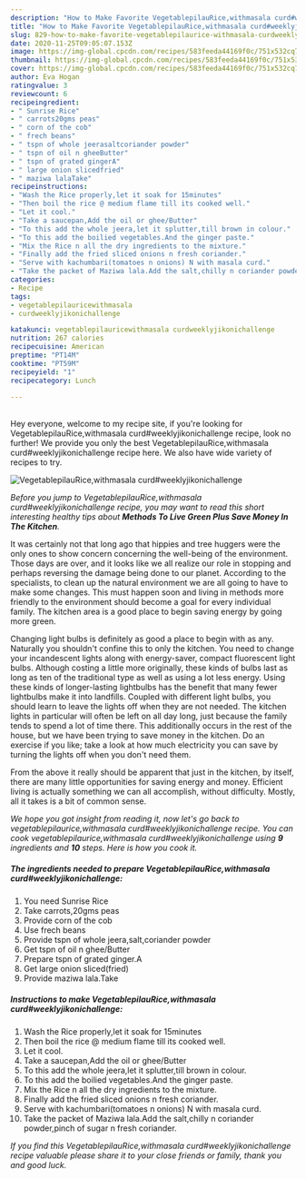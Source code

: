 ```yaml
---
description: "How to Make Favorite VegetablepilauRice,withmasala curd#weeklyjikonichallenge"
title: "How to Make Favorite VegetablepilauRice,withmasala curd#weeklyjikonichallenge"
slug: 829-how-to-make-favorite-vegetablepilaurice-withmasala-curdweeklyjikonichallenge
date: 2020-11-25T09:05:07.153Z
image: https://img-global.cpcdn.com/recipes/583feeda44169f0c/751x532cq70/vegetablepilauricewithmasala-curdweeklyjikonichallenge-recipe-main-photo.jpg
thumbnail: https://img-global.cpcdn.com/recipes/583feeda44169f0c/751x532cq70/vegetablepilauricewithmasala-curdweeklyjikonichallenge-recipe-main-photo.jpg
cover: https://img-global.cpcdn.com/recipes/583feeda44169f0c/751x532cq70/vegetablepilauricewithmasala-curdweeklyjikonichallenge-recipe-main-photo.jpg
author: Eva Hogan
ratingvalue: 3
reviewcount: 6
recipeingredient:
- " Sunrise Rice"
- " carrots20gms peas"
- " corn of the cob"
- " frech beans"
- " tspn of whole jeerasaltcoriander powder"
- " tspn of oil n gheeButter"
- " tspn of grated gingerA"
- " large onion slicedfried"
- " maziwa lalaTake"
recipeinstructions:
- "Wash the Rice properly,let it soak for 15minutes"
- "Then boil the rice @ medium flame till its cooked well."
- "Let it cool."
- "Take a saucepan,Add the oil or ghee/Butter"
- "To this add the whole jeera,let it splutter,till brown in colour."
- "To this add the boilied vegetables.And the ginger paste."
- "Mix the Rice n all the dry ingredients to the mixture."
- "Finally add the fried sliced onions n fresh coriander."
- "Serve with kachumbari(tomatoes n onions) N with masala curd."
- "Take the packet of Maziwa lala.Add the salt,chilly n coriander powder,pinch of sugar n fresh coriander."
categories:
- Recipe
tags:
- vegetablepilauricewithmasala
- curdweeklyjikonichallenge

katakunci: vegetablepilauricewithmasala curdweeklyjikonichallenge 
nutrition: 267 calories
recipecuisine: American
preptime: "PT14M"
cooktime: "PT59M"
recipeyield: "1"
recipecategory: Lunch

---
```

<br>
Hey everyone, welcome to my recipe site, if you're looking for VegetablepilauRice,withmasala curd#weeklyjikonichallenge recipe, look no further! We provide you only the best VegetablepilauRice,withmasala curd#weeklyjikonichallenge recipe here. We also have wide variety of recipes to try.
<br>


![VegetablepilauRice,withmasala curd#weeklyjikonichallenge](https://img-global.cpcdn.com/recipes/583feeda44169f0c/751x532cq70/vegetablepilauricewithmasala-curdweeklyjikonichallenge-recipe-main-photo.jpg)

<i>Before you jump to VegetablepilauRice,withmasala curd#weeklyjikonichallenge recipe, you may want to read this short interesting healthy tips about 
<strong>Methods To Live Green Plus Save Money In The Kitchen</strong>.</i>
</br>

It was certainly not that long ago that hippies and tree huggers were the only ones to show concern concerning the well-being of the environment. Those days are over, and it looks like we all realize our role in stopping and perhaps reversing the damage being done to our planet. According to the specialists, to clean up the natural environment we are all going to have to make some changes. This must happen soon and living in methods more friendly to the environment should become a goal for every individual family. The kitchen area is a good place to begin saving energy by going more green.

Changing light bulbs is definitely as good a place to begin with as any. Naturally you shouldn't confine this to only the kitchen. You need to change your incandescent lights along with energy-saver, compact fluorescent light bulbs. Although costing a little more originally, these kinds of bulbs last as long as ten of the traditional type as well as using a lot less energy. Using these kinds of longer-lasting lightbulbs has the benefit that many fewer lightbulbs make it into landfills. Coupled with different light bulbs, you should learn to leave the lights off when they are not needed. The kitchen lights in particular will often be left on all day long, just because the family tends to spend a lot of time there. This additionally occurs in the rest of the house, but we have been trying to save money in the kitchen. Do an exercise if you like; take a look at how much electricity you can save by turning the lights off when you don't need them.

From the above it really should be apparent that just in the kitchen, by itself, there are many little opportunities for saving energy and money. Efficient living is actually something we can all accomplish, without difficulty. Mostly, all it takes is a bit of common sense.


<i>We hope you got insight from reading it, now let's go back to vegetablepilaurice,withmasala curd#weeklyjikonichallenge recipe. You can cook vegetablepilaurice,withmasala curd#weeklyjikonichallenge using <strong>9</strong> ingredients and <strong>10</strong> steps. Here is how you cook it.
</i>

##### The ingredients needed to prepare VegetablepilauRice,withmasala curd#weeklyjikonichallenge:

1. You need  Sunrise Rice
1. Take  carrots,20gms peas
1. Provide  corn of the cob
1. Use  frech beans
1. Provide  tspn of whole jeera,salt,coriander powder
1. Get  tspn of oil n ghee/Butter
1. Prepare  tspn of grated ginger.A
1. Get  large onion sliced(fried)
1. Provide  maziwa lala.Take


##### Instructions to make VegetablepilauRice,withmasala curd#weeklyjikonichallenge:

1. Wash the Rice properly,let it soak for 15minutes
1. Then boil the rice @ medium flame till its cooked well.
1. Let it cool.
1. Take a saucepan,Add the oil or ghee/Butter
1. To this add the whole jeera,let it splutter,till brown in colour.
1. To this add the boilied vegetables.And the ginger paste.
1. Mix the Rice n all the dry ingredients to the mixture.
1. Finally add the fried sliced onions n fresh coriander.
1. Serve with kachumbari(tomatoes n onions) N with masala curd.
1. Take the packet of Maziwa lala.Add the salt,chilly n coriander powder,pinch of sugar n fresh coriander.


<i>If you find this VegetablepilauRice,withmasala curd#weeklyjikonichallenge recipe valuable please share it to your close friends or family, thank you and good luck.</i>
